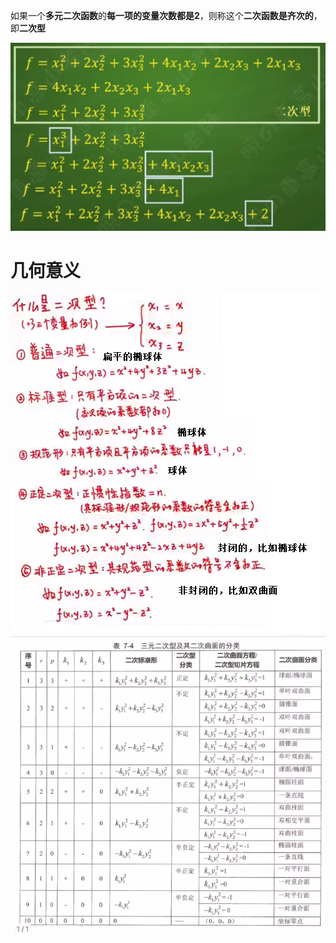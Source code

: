 如果一个**多元二次函数**的**每一项的变量次数都是2**，则称这个**二次函数是齐次的**，即**二次型**

![](../photo/Pasted%20image%2020240318122153.png)

# 几何意义
![](../photo/Pasted%20image%2020240318153354.png)
![](../photo/Pasted%20image%2020240318153434.png)